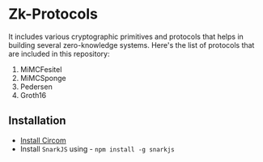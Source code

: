 # Zk-Protocols

It includes various cryptographic primitives and protocols that helps in building several zero-knowledge systems. Here's the list of protocols that are included in this repository:

1. MiMCFesitel
2. MiMCSponge
3. Pedersen
4. Groth16

## Installation

- [Install Circom](https://docs.circom.io/getting-started/installation/)
- Install `SnarkJS` using - `npm install -g snarkjs`
